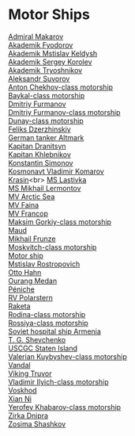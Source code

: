 # Motor Ships
[Admiral Makarov](https://en.wikipedia.org/wiki/Admiral_Makarov_(icebreaker))<br>
[Akademik Fyodorov](https://en.wikipedia.org/wiki/Akademik_Fyodorov)<br>
[Akademik Mstislav Keldysh](https://en.wikipedia.org/wiki/Akademik_Mstislav_Keldysh)<br>
[Akademik Sergey Korolev](https://en.wikipedia.org/wiki/Akademik_Sergey_Korolev)<br>
[Akademik Tryoshnikov](https://en.wikipedia.org/wiki/Akademik_Tryoshnikov)<br>
[Aleksandr Suvorov](https://en.wikipedia.org/wiki/Aleksandr_Suvorov_(ship))<br>
[Anton Chekhov-class motorship](https://en.wikipedia.org/wiki/Anton_Chekhov-class_motorship)<br>
[Baykal-class motorship](https://en.wikipedia.org/wiki/Baykal-class_motorship)<br>
[Dmitriy Furmanov](https://en.wikipedia.org/wiki/Dmitriy_Furmanov_(ship))<br>
[Dmitriy Furmanov-class motorship](https://en.wikipedia.org/wiki/Dmitriy_Furmanov-class_motorship)<br>
[Dunay-class motorship](https://en.wikipedia.org/wiki/Dunay-class_motorship)<br>
[Feliks Dzerzhinskiy](https://en.wikipedia.org/wiki/Feliks_Dzerzhinskiy_(ship))<br>
[German tanker Altmark](https://en.wikipedia.org/wiki/German_tanker_Altmark)<br>
[Kapitan Dranitsyn](https://en.wikipedia.org/wiki/Kapitan_Dranitsyn)<br>
[Kapitan Khlebnikov](https://en.wikipedia.org/wiki/Kapitan_Khlebnikov_(icebreaker))<br>
[Konstantin Simonov](https://en.wikipedia.org/wiki/Konstantin_Simonov_(ship))<br>
[Kosmonavt Vladimir Komarov](https://en.wikipedia.org/wiki/Kosmonavt_Vladimir_Komarov)<br>
[Krasin](https://en.wikipedia.org/wiki/Krasin_(1976_icebreaker))<br>
[MS Lastivka](https://en.wikipedia.org/wiki/MS_Lastivka)<br>
[MS Mikhail Lermontov](https://en.wikipedia.org/wiki/MS_Mikhail_Lermontov)<br>
[MV Arctic Sea](https://en.wikipedia.org/wiki/MV_Arctic_Sea)<br>
[MV Faina](https://en.wikipedia.org/wiki/MV_Faina)<br>
[MV Francop](https://en.wikipedia.org/wiki/MV_Francop)<br>
[Maksim Gorkiy-class motorship](https://en.wikipedia.org/wiki/Maksim_Gorkiy-class_motorship)<br>
[Maud](https://en.wikipedia.org/wiki/Maud)<br>
[Mikhail Frunze](https://en.wikipedia.org/wiki/Mikhail_Frunze_(ship))<br>
[Moskvitch-class motorship](https://en.wikipedia.org/wiki/Moskvitch-class_motorship)<br>
[Motor ship](https://en.wikipedia.org/wiki/Motor_ship)<br>
[Mstislav Rostropovich](https://en.wikipedia.org/wiki/Mstislav_Rostropovich_(ship))<br>
[Otto Hahn](https://en.wikipedia.org/wiki/Otto_Hahn_(ship))<br>
[Ourang Medan](https://en.wikipedia.org/wiki/Ourang_Medan)<br>
[Péniche](https://en.wikipedia.org/wiki/P%C3%A9niche_(barge))<br>
[RV Polarstern](https://en.wikipedia.org/wiki/RV_Polarstern)<br>
[Raketa](https://en.wikipedia.org/wiki/Raketa_(hydrofoil))<br>
[Rodina-class motorship](https://en.wikipedia.org/wiki/Rodina-class_motorship)<br>
[Rossiya-class motorship](https://en.wikipedia.org/wiki/Rossiya-class_motorship_(1952))<br>
[Soviet hospital ship Armenia](https://en.wikipedia.org/wiki/Soviet_hospital_ship_Armenia)<br>
[T. G. Shevchenko](https://en.wikipedia.org/wiki/T._G._Shevchenko_(1991))<br>
[USCGC Staten Island](https://en.wikipedia.org/wiki/USCGC_Staten_Island_(WAGB-278))<br>
[Valerian Kuybyshev-class motorship](https://en.wikipedia.org/wiki/Valerian_Kuybyshev-class_motorship)<br>
[Vandal](https://en.wikipedia.org/wiki/Vandal_(tanker))<br>
[Viking Truvor](https://en.wikipedia.org/wiki/Viking_Truvor)<br>
[Vladimir Ilyich-class motorship](https://en.wikipedia.org/wiki/Vladimir_Ilyich-class_motorship)<br>
[Voskhod](https://en.wikipedia.org/wiki/Voskhod_(hydrofoil))<br>
[Xian Ni](https://en.wikipedia.org/wiki/Xian_Ni)<br>
[Yerofey Khabarov-class motorship](https://en.wikipedia.org/wiki/Yerofey_Khabarov-class_motorship)<br>
[Zirka Dnipra](https://en.wikipedia.org/wiki/Zirka_Dnipra)<br>
[Zosima Shashkov](https://en.wikipedia.org/wiki/Zosima_Shashkov_(ship))<br>
